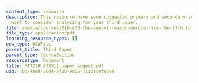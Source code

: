 ```yaml
---
content_type: resource
description: This resource have some suggested primary and secondary sources you may
  want to consider analyzing for your third paper.
file: /media/courses/21h-433-the-age-of-reason-europe-from-the-17th-to-the-early-19th-centuries-spring-2011/70d74b8d26d49f2b9a55711b1c8fab9d_MIT21H_433S11_paper_sugest.pdf
file_type: application/pdf
learning_resource_types: []
ocw_type: OCWFile
parent_title: Third Paper
parent_type: CourseSection
resourcetype: Document
title: MIT21H_433S11_paper_sugest.pdf
uid: 70d74b8d-26d4-9f2b-9a55-711b1c8fab9d
---
```

